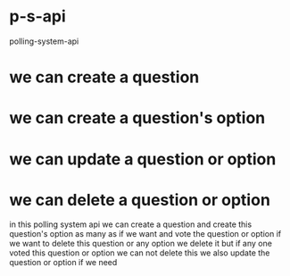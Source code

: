 # p-s-api
polling-system-api
# we can create a question
# we can create a question's option
# we can update a question or option
# we can delete a question or option

in this polling system api we can create a question and create this question's option as many as if we want
and vote the question or option if we want to delete this question or any option we delete it but if any one voted this 
question or option we can not delete this we also update the question or option if we need

